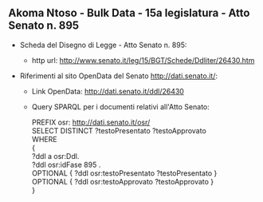 ## Akoma Ntoso - Bulk Data - 15a legislatura - Atto Senato n. 895 ##

* Scheda del Disegno di Legge - Atto Senato n. 895:
	* http url: http://www.senato.it/leg/15/BGT/Schede/Ddliter/26430.htm

* Riferimenti al sito OpenData del Senato http://dati.senato.it/:
	* Link OpenData: http://dati.senato.it/ddl/26430
	* Query SPARQL per i documenti relativi all'Atto Senato:

        PREFIX osr: <http://dati.senato.it/osr/>  
		SELECT DISTINCT ?testoPresentato ?testoApprovato  
		WHERE  
		{  
		    ?ddl a osr:Ddl.  
		    ?ddl osr:idFase 895 .  
		    OPTIONAL { ?ddl osr:testoPresentato ?testoPresentato }  
		    OPTIONAL { ?ddl osr:testoApprovato ?testoApprovato }  
		}
		